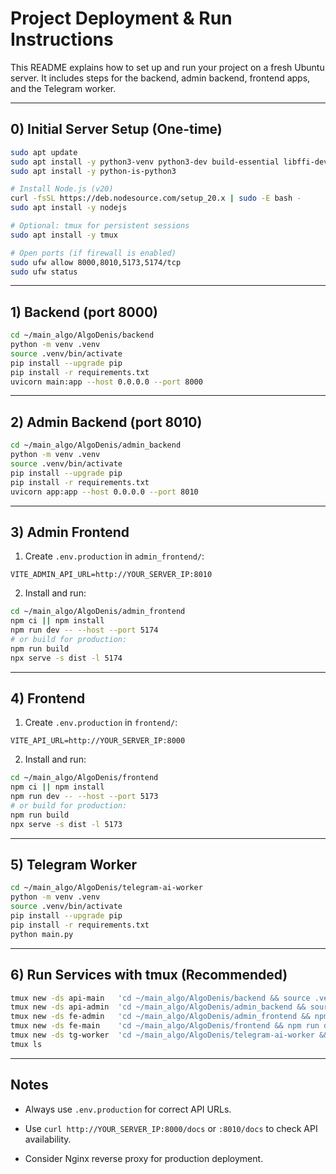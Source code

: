 # Project Deployment & Run Instructions

This README explains how to set up and run your project on a fresh Ubuntu server. 
It includes steps for the backend, admin backend, frontend apps, and the Telegram worker.

---

## 0) Initial Server Setup (One-time)
```bash
sudo apt update
sudo apt install -y python3-venv python3-dev build-essential libffi-dev libssl-dev
sudo apt install -y python-is-python3

# Install Node.js (v20)
curl -fsSL https://deb.nodesource.com/setup_20.x | sudo -E bash -
sudo apt install -y nodejs

# Optional: tmux for persistent sessions
sudo apt install -y tmux

# Open ports (if firewall is enabled)
sudo ufw allow 8000,8010,5173,5174/tcp
sudo ufw status
```

---

## 1) Backend (port 8000)
```bash
cd ~/main_algo/AlgoDenis/backend
python -m venv .venv
source .venv/bin/activate
pip install --upgrade pip
pip install -r requirements.txt
uvicorn main:app --host 0.0.0.0 --port 8000
```

---

## 2) Admin Backend (port 8010)
```bash
cd ~/main_algo/AlgoDenis/admin_backend
python -m venv .venv
source .venv/bin/activate
pip install --upgrade pip
pip install -r requirements.txt
uvicorn app:app --host 0.0.0.0 --port 8010
```

---

## 3) Admin Frontend
1. Create `.env.production` in `admin_frontend/`:
```
VITE_ADMIN_API_URL=http://YOUR_SERVER_IP:8010
```
2. Install and run:

```bash
cd ~/main_algo/AlgoDenis/admin_frontend
npm ci || npm install
npm run dev -- --host --port 5174
# or build for production:
npm run build
npx serve -s dist -l 5174
```

---

## 4) Frontend
1. Create `.env.production` in `frontend/`:
```
VITE_API_URL=http://YOUR_SERVER_IP:8000
```
2. Install and run:

```bash
cd ~/main_algo/AlgoDenis/frontend
npm ci || npm install
npm run dev -- --host --port 5173
# or build for production:
npm run build
npx serve -s dist -l 5173
```

---

## 5) Telegram Worker
```bash
cd ~/main_algo/AlgoDenis/telegram-ai-worker
python -m venv .venv
source .venv/bin/activate
pip install --upgrade pip
pip install -r requirements.txt
python main.py
```

---

## 6) Run Services with tmux (Recommended)
```bash
tmux new -ds api-main   'cd ~/main_algo/AlgoDenis/backend && source .venv/bin/activate && uvicorn main:app --host 0.0.0.0 --port 8000'
tmux new -ds api-admin  'cd ~/main_algo/AlgoDenis/admin_backend && source .venv/bin/activate && uvicorn app:app --host 0.0.0.0 --port 8010'
tmux new -ds fe-admin   'cd ~/main_algo/AlgoDenis/admin_frontend && npm run dev -- --host --port 5174'
tmux new -ds fe-main    'cd ~/main_algo/AlgoDenis/frontend && npm run dev -- --host --port 5173'
tmux new -ds tg-worker  'cd ~/main_algo/AlgoDenis/telegram-ai-worker && source .venv/bin/activate && python main.py'
tmux ls
```

---

## Notes
- Always use `.env.production` for correct API URLs.

- Use `curl http://YOUR_SERVER_IP:8000/docs` or `:8010/docs` to check API availability.

- Consider Nginx reverse proxy for production deployment.

